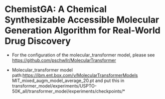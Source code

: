 # ChemistGA: A Chemical Synthesizable Accessible Molecular Generation Algorithm for Real-World Drug Discovery



- For the configuration of the molecular_transformer model, please see https://github.com/pschwllr/MolecularTransformer  



- Molecular_transformer model path:https://ibm.ent.box.com/v/MolecularTransformerModels MIT_mixed_augm_model_average_20.pt and put this in transformer_model/experiments/USPTO-50K_all/transformer_model/experiments/checkpoints/*
